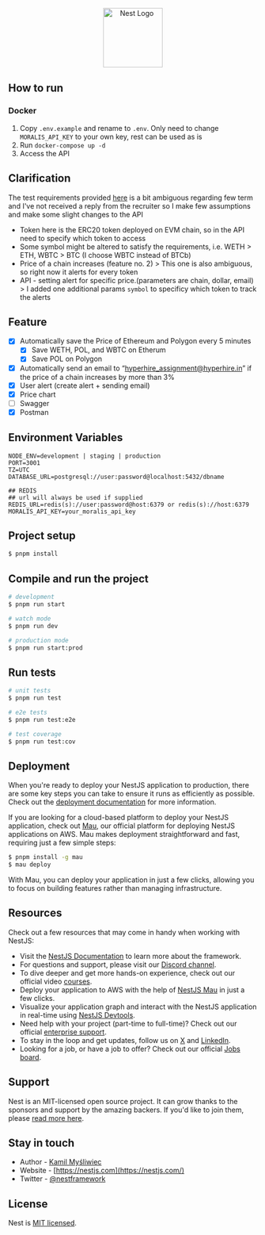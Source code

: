 <p align="center">
  <a href="http://nestjs.com/" target="blank"><img src="https://nestjs.com/img/logo-small.svg" width="120" alt="Nest Logo" /></a>
</p>

[circleci-image]: https://img.shields.io/circleci/build/github/nestjs/nest/master?token=abc123def456
[circleci-url]: https://circleci.com/gh/nestjs/nest.

## How to run

### Docker

1. Copy `.env.example` and rename to `.env`. Only need to change `MORALIS_API_KEY` to your own key, rest can be used as is
2. Run `docker-compose up -d`
3. Access the API

## Clarification

The test requirements provided [here](https://hyperhire.notion.site/Blockchain-Nest-js_241007-1187ac1c0f2f80cd8c1fde63e979ec4d) is a bit ambiguous regarding few term and I've not received a reply from the recruiter so I make few assumptions and make some slight changes to the API

- Token here is the ERC20 token deployed on EVM chain, so in the API need to specify which token to access
- Some symbol might be altered to satisfy the requirements, i.e. WETH > ETH, WBTC > BTC (I choose WBTC instead of BTCb)
- Price of a chain increases (feature no. 2) > This one is also ambiguous, so right now it alerts for every token
- API - setting alert for specific price.(parameters are chain, dollar, email) > I added one additional params `symbol` to specificy which token to track the alerts

## Feature

- [x] Automatically save the Price of Ethereum and Polygon every 5 minutes
  - [x] Save WETH, POL, and WBTC on Etherum
  - [x] Save POL on Polygon
- [x] Automatically send an email to “hyperhire_assignment@hyperhire.in” if the price of a chain increases by more than 3%
- [x] User alert (create alert + sending email)
- [x] Price chart
- [ ] Swagger
- [x] Postman

## Environment Variables

```
NODE_ENV=development | staging | production
PORT=3001
TZ=UTC
DATABASE_URL=postgresql://user:password@localhost:5432/dbname

## REDIS
## url will always be used if supplied
REDIS_URL=redis(s)://user:password@host:6379 or redis(s)://host:6379
MORALIS_API_KEY=your_moralis_api_key

```

## Project setup

```bash
$ pnpm install
```

## Compile and run the project

```bash
# development
$ pnpm run start

# watch mode
$ pnpm run dev

# production mode
$ pnpm run start:prod
```

## Run tests

```bash
# unit tests
$ pnpm run test

# e2e tests
$ pnpm run test:e2e

# test coverage
$ pnpm run test:cov
```

## Deployment

When you're ready to deploy your NestJS application to production, there are some key steps you can take to ensure it runs as efficiently as possible. Check out the [deployment documentation](https://docs.nestjs.com/deployment) for more information.

If you are looking for a cloud-based platform to deploy your NestJS application, check out [Mau](https://mau.nestjs.com), our official platform for deploying NestJS applications on AWS. Mau makes deployment straightforward and fast, requiring just a few simple steps:

```bash
$ pnpm install -g mau
$ mau deploy
```

With Mau, you can deploy your application in just a few clicks, allowing you to focus on building features rather than managing infrastructure.

## Resources

Check out a few resources that may come in handy when working with NestJS:

- Visit the [NestJS Documentation](https://docs.nestjs.com) to learn more about the framework.
- For questions and support, please visit our [Discord channel](https://discord.gg/G7Qnnhy).
- To dive deeper and get more hands-on experience, check out our official video [courses](https://courses.nestjs.com/).
- Deploy your application to AWS with the help of [NestJS Mau](https://mau.nestjs.com) in just a few clicks.
- Visualize your application graph and interact with the NestJS application in real-time using [NestJS Devtools](https://devtools.nestjs.com).
- Need help with your project (part-time to full-time)? Check out our official [enterprise support](https://enterprise.nestjs.com).
- To stay in the loop and get updates, follow us on [X](https://x.com/nestframework) and [LinkedIn](https://linkedin.com/company/nestjs).
- Looking for a job, or have a job to offer? Check out our official [Jobs board](https://jobs.nestjs.com).

## Support

Nest is an MIT-licensed open source project. It can grow thanks to the sponsors and support by the amazing backers. If you'd like to join them, please [read more here](https://docs.nestjs.com/support).

## Stay in touch

- Author - [Kamil Myśliwiec](https://twitter.com/kammysliwiec)
- Website - [https://nestjs.com](https://nestjs.com/)
- Twitter - [@nestframework](https://twitter.com/nestframework)

## License

Nest is [MIT licensed](https://github.com/nestjs/nest/blob/master/LICENSE).
